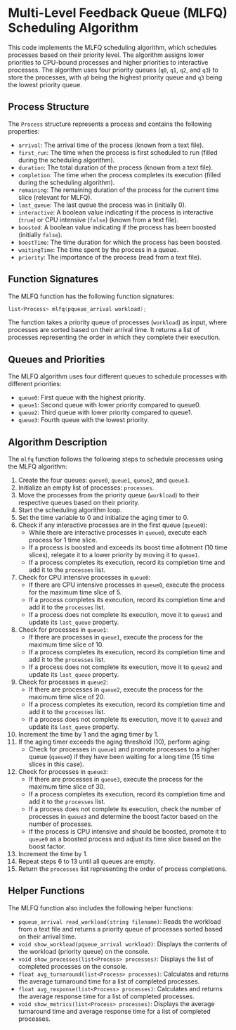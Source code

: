 # Multi-Level Feedback Queue (MLFQ) Scheduling Algorithm

This code implements the MLFQ scheduling algorithm, which schedules processes based on their priority level. The algorithm assigns lower priorities to CPU-bound processes and higher priorities to interactive processes. The algorithm uses four priority queues (`q0`, `q1`, `q2`, and `q3`) to store the processes, with `q0` being the highest priority queue and `q3` being the lowest priority queue.

## Process Structure

The `Process` structure represents a process and contains the following properties:

- `arrival`: The arrival time of the process (known from a text file).
- `first_run`: The time when the process is first scheduled to run (filled during the scheduling algorithm).
- `duration`: The total duration of the process (known from a text file).
- `completion`: The time when the process completes its execution (filled during the scheduling algorithm).
- `remaining`: The remaining duration of the process for the current time slice (relevant for MLFQ).
- `last_queue`: The last queue the process was in (initially 0).
- `interactive`: A boolean value indicating if the process is interactive (`true`) or CPU intensive (`false`) (known from a text file).
- `boosted`: A boolean value indicating if the process has been boosted (initially `false`).
- `boostTime`: The time duration for which the process has been boosted.
- `waitingTime`: The time spent by the process in a queue.
- `priority`: The importance of the process (read from a text file).

## Function Signatures

The MLFQ function has the following function signatures:

```cpp
list<Process> mlfq(pqueue_arrival workload);
```

The function takes a priority queue of processes (`workload`) as input, where processes are sorted based on their arrival time. It returns a list of processes representing the order in which they complete their execution.

## Queues and Priorities

The MLFQ algorithm uses four different queues to schedule processes with different priorities:

- `queue0`: First queue with the highest priority.
- `queue1`: Second queue with lower priority compared to queue0.
- `queue2`: Third queue with lower priority compared to queue1.
- `queue3`: Fourth queue with the lowest priority.

## Algorithm Description

The `mlfq` function follows the following steps to schedule processes using the MLFQ algorithm:

1. Create the four queues: `queue0`, `queue1`, `queue2`, and `queue3`.
2. Initialize an empty list of processes: `processes`.
3. Move the processes from the priority queue (`workload`) to their respective queues based on their priority.
4. Start the scheduling algorithm loop.
5. Set the time variable to 0 and initialize the aging timer to 0.
6. Check if any interactive processes are in the first queue (`queue0`):
   - While there are interactive processes in `queue0`, execute each process for 1 time slice.
   - If a process is boosted and exceeds its boost time allotment (10 time slices), relegate it to a lower priority by moving it to `queue1`.
   - If a process completes its execution, record its completion time and add it to the `processes` list.
7. Check for CPU intensive processes in `queue0`:
   - If there are CPU intensive processes in `queue0`, execute the process for the maximum time slice of 5.
   - If a process completes its execution, record its completion time and add it to the `processes` list.
   - If a process does not complete its execution, move it to `queue1` and update its `last_queue` property.
8. Check for processes in `queue1`:
   - If there are processes in `queue1`, execute the process for the maximum time slice of 10.
   - If a process completes its execution, record its completion time and add it to the `processes` list.
   - If a process does not complete its execution, move it to `queue2` and update its `last_queue` property.
9. Check for processes in `queue2`:
   - If there are processes in `queue2`, execute the process for the maximum time slice of 20.
   - If a process completes its execution, record its completion time and add it to the `processes` list.
   - If a process does not complete its execution, move it to `queue3` and update its `last_queue` property.
10. Increment the time by 1 and the aging timer by 1.
11. If the aging timer exceeds the aging threshold (10), perform aging:
    - Check for processes in `queue1` and promote processes to a higher queue (`queue0`) if they have been waiting for a long time (15 time slices in this case).
12. Check for processes in `queue3`:
    - If there are processes in `queue3`, execute the process for the maximum time slice of 30.
    - If a process completes its execution, record its completion time and add it to the `processes` list.
    - If a process does not complete its execution, check the number of processes in `queue3` and determine the boost factor based on the number of processes.
    - If the process is CPU intensive and should be boosted, promote it to `queue0` as a boosted process and adjust its time slice based on the boost factor.
13. Increment the time by 1.
14. Repeat steps 6 to 13 until all queues are empty.
15. Return the `processes` list representing the order of process completions.

## Helper Functions

The MLFQ function also includes the following helper functions:

- `pqueue_arrival read_workload(string filename)`: Reads the workload from a text file and returns a priority queue of processes sorted based on their arrival time.
- `void show_workload(pqueue_arrival workload)`: Displays the contents of the workload (priority queue) on the console.
- `void show_processes(list<Process> processes)`: Displays the list of completed processes on the console.
- `float avg_turnaround(list<Process> processes)`: Calculates and returns the average turnaround time for a list of completed processes.
- `float avg_response(list<Process> processes)`: Calculates and returns the average response time for a list of completed processes.
- `void show_metrics(list<Process> processes)`: Displays the average turnaround time and average response time for a list of completed processes.

